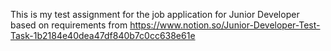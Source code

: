 This is my test assignment for the job application for Junior Developer  
based on requirements from https://www.notion.so/Junior-Developer-Test-Task-1b2184e40dea47df840b7c0cc638e61e